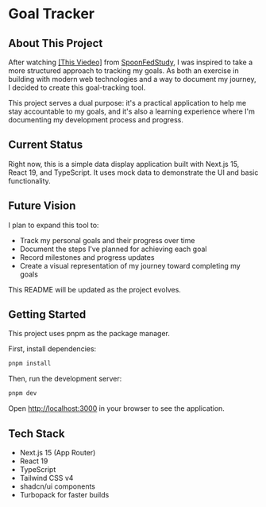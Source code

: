 # Goal Tracker

## About This Project

After watching [[This Viedeo]](https://www.youtube.com/watch?v=QGB_jCIk8IA) from [SpoonFedStudy](https://www.youtube.com/@spoonfedstudy), I was inspired to take a more structured approach to tracking my goals. 
As both an exercise in building with modern web technologies and a way to document my journey, I decided to create this goal-tracking tool.

This project serves a dual purpose: it's a practical application to help me stay accountable to my goals, and it's also a learning experience where I'm documenting my development process and progress.

## Current Status

Right now, this is a simple data display application built with Next.js 15, React 19, and TypeScript. It uses mock data to demonstrate the UI and basic functionality.

## Future Vision

I plan to expand this tool to:
- Track my personal goals and their progress over time
- Document the steps I've planned for achieving each goal
- Record milestones and progress updates
- Create a visual representation of my journey toward completing my goals

This README will be updated as the project evolves.

## Getting Started

This project uses pnpm as the package manager.

First, install dependencies:

```bash
pnpm install
```

Then, run the development server:

```bash
pnpm dev
```

Open [http://localhost:3000](http://localhost:3000) in your browser to see the application.

## Tech Stack

- Next.js 15 (App Router)
- React 19
- TypeScript
- Tailwind CSS v4
- shadcn/ui components
- Turbopack for faster builds
